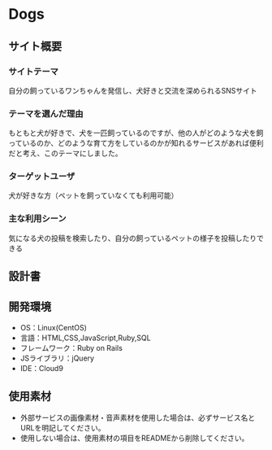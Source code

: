 # Dogs

## サイト概要
### サイトテーマ
自分の飼っているワンちゃんを発信し、犬好きと交流を深められるSNSサイト

### テーマを選んだ理由
もともと犬が好きで、犬を一匹飼っているのですが、他の人がどのような犬を飼っているのか、どのような育て方をしているのかが知れるサービスがあれば便利だと考え、このテーマにしました。

### ターゲットユーザ
犬が好きな方（ペットを飼っていなくても利用可能）

### 主な利用シーン
気になる犬の投稿を検索したり、自分の飼っているペットの様子を投稿したりできる

## 設計書


## 開発環境
- OS：Linux(CentOS)
- 言語：HTML,CSS,JavaScript,Ruby,SQL
- フレームワーク：Ruby on Rails
- JSライブラリ：jQuery
- IDE：Cloud9

## 使用素材
- 外部サービスの画像素材・音声素材を使用した場合は、必ずサービス名とURLを明記してください。
- 使用しない場合は、使用素材の項目をREADMEから削除してください。
